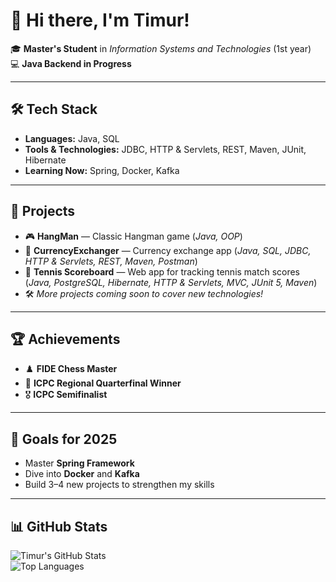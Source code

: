 # 👋 Hi there, I'm Timur!

🎓 **Master's Student** in *Information Systems and Technologies* (1st year)  
💻 **Java Backend in Progress**  

---

## 🛠️ Tech Stack
- **Languages:** Java, SQL  
- **Tools & Technologies:** JDBC, HTTP & Servlets, REST, Maven, JUnit, Hibernate
- **Learning Now:** Spring, Docker, Kafka  

---

## 🚀 Projects
- 🎮 **HangMan** — Classic Hangman game (*Java, OOP*)  
- 💱 **CurrencyExchanger** — Currency exchange app (*Java, SQL, JDBC, HTTP & Servlets, REST, Maven, Postman*)
- 🎾 **Tennis Scoreboard** — Web app for tracking tennis match scores (*Java, PostgreSQL, Hibernate, HTTP & Servlets, MVC, JUnit 5, Maven*)  
- 🛠️ *More projects coming soon to cover new technologies!*  

---

## 🏆 Achievements
- ♟️ **FIDE Chess Master**  
- 🥇 **ICPC Regional Quarterfinal Winner**  
- 🎖️ **ICPC Semifinalist**  

---

## 🎯 Goals for 2025
- Master **Spring Framework**  
- Dive into **Docker** and **Kafka**  
- Build 3–4 new projects to strengthen my skills  

---

## 📊 GitHub Stats

![Timur's GitHub Stats](https://github-readme-stats.vercel.app/api?username=Pars89&show_icons=true&theme=default)  
![Top Languages](https://github-readme-stats.vercel.app/api/top-langs/?username=Pars89&layout=compact&theme=default)  


